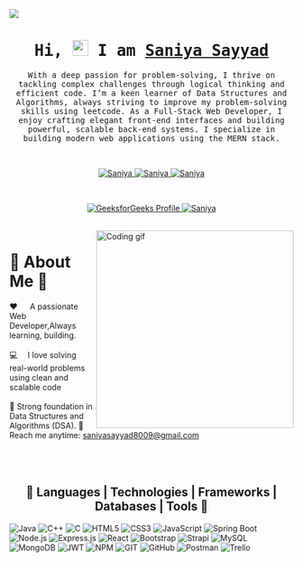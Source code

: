 [![](https://visitcount.itsvg.in/api?id=dharmendra9503&icon=0&color=1)](https://visitcount.itsvg.in)


<h1 align="center">
        <samp>Hi, 
          <img src="https://media.giphy.com/media/hvRJCLFzcasrR4ia7z/giphy.gif" width="28">
          I am <b><a target="_blank" href="https://dharmendra9503.netlify.app">Saniya Sayyad</a></b>
        </samp>
</h1>


<p align="center"> 
  <samp>
  With a deep passion for problem-solving, I thrive on tackling complex challenges through logical thinking and efficient code. I’m a keen learner of Data Structures and Algorithms, always striving to improve my problem-solving skills using leetcode.  
 As a Full-Stack Web Developer, I enjoy crafting elegant front-end interfaces and building powerful, scalable back-end systems. I specialize in building modern web applications using the MERN stack.
  </samp>
</p>
<br>
<p align="center">
<a href="https://leetcode.com/u/SaniyaSayyad008/" target="_blank">
   <img src="https://img.shields.io/badge/Leetcode-21120c?style=for-the-badge&logo=leetcode&logoColor=white" alt="Saniya" />
</a>
 <a href="https://www.linkedin.com/in/saniya-sayyad-8a3841210" target="_blank">
  <img src="https://img.shields.io/badge/LinkedIn-0077B5?style=for-the-badge&logo=linkedin&logoColor=white" alt="Saniya"/>
 </a>
 <a href="https://www.instagram.com/saniya_sayyad09" target="_blank">
  <img src="https://img.shields.io/badge/Instagram-fe4164?style=for-the-badge&logo=instagram&logoColor=white" alt="Saniya" />
 </a> 

</p>
<br />

<p align="center">
<a href="https://www.geeksforgeeks.org/user/saniyasayyk13/" target="_blank">
  <img src="https://img.shields.io/badge/GeeksforGeeks-2F8D46?style=for-the-badge&logo=GeeksforGeeks&logoColor=white" alt="GeeksforGeeks Profile" />
</a>
 <a href="https://www.codechef.com/users/alert_medal_37" target="_blank">
  <img src="https://img.shields.io/badge/Codechef-5B4638?style=for-the-badge&logo=codechef&logoColor=white" alt="Saniya" />
 </a>
</p>

<br />

<img align="right" width="350" src="/programmer.gif" alt="Coding gif" />
 
# 💫 About Me 💫
❤ &emsp; A passionate Web Developer,Always learning, building. <br/><br/>
💻 &emsp;I love solving real-world problems using clean and scalable code <br/><br/>
🧠 Strong foundation in Data Structures and Algorithms (DSA). 
📧 &emsp; Reach me anytime: saniyasayyad8009@gmail.com<br/><br/>
<br>
<br>

<div>
        <h2 align="center"> 🚀 Languages | Technologies | Frameworks | Databases | Tools 🚀 </h2>
        <span> <img src="https://img.shields.io/badge/java-%23ED8B00.svg?style=for-the-badge&logo=java&logoColor=white" alt="Java"> </span>
        <span> <img src="https://img.shields.io/badge/c++-%2300599C.svg?style=for-the-badge&logo=c%2B%2B&logoColor=white" alt="C++"> </span>
        <span> <img src="https://img.shields.io/badge/c-%2300599C.svg?style=for-the-badge&logo=c&logoColor=white" alt="C"> </span>
        <span> <img src="https://img.shields.io/badge/html5-%23E34F26.svg?style=for-the-badge&logo=html5&logoColor=white" alt="HTML5"> </span>
        <span> <img src="https://img.shields.io/badge/css3-%231572B6.svg?style=for-the-badge&logo=css3&logoColor=white" alt="CSS3"> </span>
        <span> <img src="https://img.shields.io/badge/javascript-%23323330.svg?style=for-the-badge&logo=javascript&logoColor=%23F7DF1E" alt="JavaScript"> </span>
        <span> <img src="https://img.shields.io/badge/spring boot-%236DB33F.svg?style=for-the-badge&logo=spring-boot&logoColor=white" alt="Spring Boot"> </span>
        <span> <img src="https://img.shields.io/badge/node.js-6DA55F?style=for-the-badge&logo=node.js&logoColor=white" alt="Node.js"> </span>
        <span> <img src="https://img.shields.io/badge/express.js-%23404d59.svg?style=for-the-badge&logo=express&logoColor=%2361DAFB" alt="Express.js"> </span>
        <span> <img src="https://img.shields.io/badge/react-%2320232a.svg?style=for-the-badge&logo=react&logoColor=%2361DAFB" alt="React"> </span>
        <span> <img src="https://img.shields.io/badge/bootstrap-%23563D7C.svg?style=for-the-badge&logo=bootstrap&logoColor=white" alt="Bootstrap"> </span>
        <span> <img src="https://img.shields.io/badge/strapi-%232E7EEA.svg?style=for-the-badge&logo=strapi&logoColor=white" alt="Strapi"> </span>
        <span> <img src="https://img.shields.io/badge/mysql-%2300f.svg?style=for-the-badge&logo=mysql&logoColor=white" alt="MySQL"> </span>
        <span> <img src="https://img.shields.io/badge/MongoDB-%234ea94b.svg?style=for-the-badge&logo=mongodb&logoColor=white"alt="MongoDB"> </span>
        <span> <img src="https://img.shields.io/badge/JWT-black?style=for-the-badge&logo=JSON%20web%20tokens" alt="JWT"> </span>
        <span> <img src="https://img.shields.io/badge/NPM-%23000000.svg?style=for-the-badge&logo=npm&logoColor=white" alt="NPM"> </span>
        <span> <img src="https://img.shields.io/badge/Git-fc6d26?style=for-the-badge&logo=git&logoColor=white" alt="GIT"> </span>
        <span> <img src="https://img.shields.io/badge/GitHub-%23121011.svg?style=for-the-badge&logo=github&logoColor=white" alt="GitHub"> </span>
        <span> <img src="https://img.shields.io/badge/Postman-FF6C37?style=for-the-badge&logo=postman&logoColor=white" alt="Postman"> </span>
        <span> <img src="https://img.shields.io/badge/Trello-%23026AA7.svg?style=for-the-badge&logo=Trello&logoColor=white" alt="Trello"> </span>
</div>

<br/>

<br/>

<!-- 
<div align="center">
        <h2>Visitors Count</h2> 
        <p><img align="center" src="https://profile-counter.glitch.me/{dharmendra9503}/count.svg" /></p> 
</div>
-->
